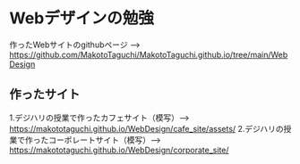 # Webデザインの勉強
作ったWebサイトのgithubページ --> https://github.com/MakotoTaguchi/MakotoTaguchi.github.io/tree/main/WebDesign

## 作ったサイト
1.デジハリの授業で作ったカフェサイト（模写）--> https://makototaguchi.github.io/WebDesign/cafe_site/assets/
2.デジハリの授業で作ったコーポレートサイト（模写）--> https://makototaguchi.github.io/WebDesign/corporate_site/

